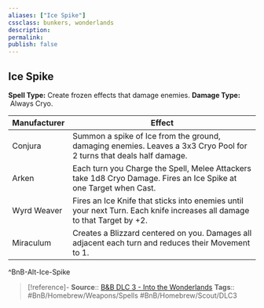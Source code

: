 ```yaml
---
aliases: ["Ice Spike"]
cssclass: bunkers, wonderlands
description: 
permalink: 
publish: false
---
```


## Ice Spike

**Spell Type:** Create frozen effects that damage enemies.
**Damage Type:**  Always Cryo.

| Manufacturer | Effect |
|---|---|
| Conjura | Summon a spike of Ice from the ground, damaging enemies. Leaves a 3x3 Cryo Pool for 2 turns that deals half damage. |
| Arken | Each turn you Charge the Spell, Melee Attackers take 1d8 Cryo Damage. Fires an Ice Spike at one Target when Cast. |
| Wyrd Weaver | Fires an Ice Knife that sticks into enemies until your next Turn. Each knife increases all damage to that Target by +2. |
| Miraculum | Creates a Blizzard centered on you. Damages all adjacent each turn and reduces their Movement to 1. |
^BnB-Alt-Ice-Spike

> [!reference]-
> **Source**:: [B&B DLC 3 - Into the Wonderlands](https://docs.google.com/document/d/1MLOgrWwcLNTnP9PuXrKiLImy7SUh4hXO8arVUAlmdp0/edit)
> **Tags**:: #BnB/Homebrew/Weapons/Spells #BnB/Homebrew/Scout/DLC3
